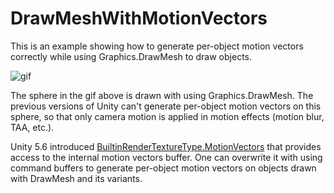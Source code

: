 DrawMeshWithMotionVectors
=========================

This is an example showing how to generate per-object motion vectors correctly
while using Graphics.DrawMesh to draw objects.

![gif](http://i.imgur.com/iKeWAAG.gif)

The sphere in the gif above is drawn with using Graphics.DrawMesh. The previous
versions of Unity can't generate per-object motion vectors on this sphere, so
that only camera motion is applied in motion effects (motion blur, TAA, etc.).

Unity 5.6 introduced [BuiltinRenderTextureType.MotionVectors] that provides
access to the internal motion vectors buffer. One can overwrite it with using
command buffers to generate per-object motion vectors on objects drawn with
DrawMesh and its variants.

[Graphics.DrawMesh]: https://docs.unity3d.com/ScriptReference/Graphics.DrawMesh.html
[BuiltinRenderTextureType.MotionVectors]: https://docs.unity3d.com/ScriptReference/Rendering.BuiltinRenderTextureType.MotionVectors.html
